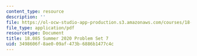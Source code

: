 ```yaml
---
content_type: resource
description: ''
file: https://ol-ocw-studio-app-production.s3.amazonaws.com/courses/18-085-computational-science-and-engineering-i-summer-2020/3498606f8ae009af473b6886b1477c4c_MIT18_085Summer20_PS7.pdf
file_type: application/pdf
resourcetype: Document
title: 18.085 Summer 2020 Problem Set 7
uid: 3498606f-8ae0-09af-473b-6886b1477c4c
---
```

